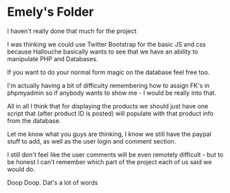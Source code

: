 Emely's Folder
==============

I haven't really done that much for the project

I was thinking we could use Twitter Bootstrap for the 
basic JS and css because Hallouche basically wants to 
see that we have an ability to manipulate PHP and 
Databases.

If you want to do your normal form magic on the database
feel free too.

I'm actually having a bit of difficulty remembering how
to assign FK's in phpmyadmin so if anybody wants to show
me - I would be really into that.

All in all I think that for displaying the products we should
just have one script that (after product ID is posted)
will populate with that product info from the database.

Let me know what you guys are thinking, I know we still have the
paypal stuff to add, as well as the user login and comment section.

I still don't feel like the user comments will be even remotely
difficult - but to be honest I can't remember which part 
of the project each of us said we would do.

Doop Doop. Dat's a lot of words

